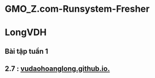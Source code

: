 # GMO_Z.com-Runsystem-Fresher 
# LongVDH
## Bài tập tuần 1
## 2.7 : [vudaohoanglong.github.io.](vudaohoanglong.github.io.)
